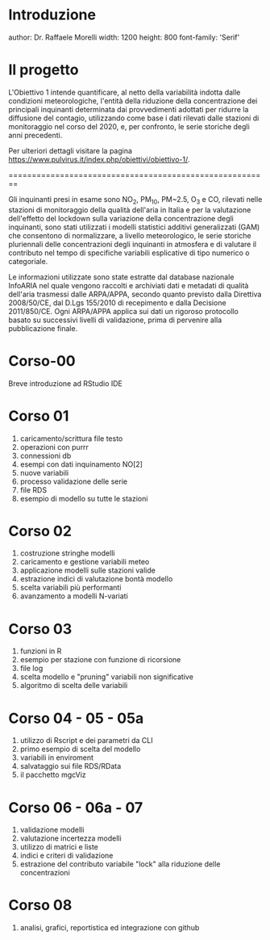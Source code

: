 Introduzione
========================================================
author: Dr. Raffaele Morelli
width: 1200
height: 800
font-family: 'Serif'


Il progetto
========================================================

L'Obiettivo 1 intende quantificare, al netto della variabilità indotta dalle condizioni meteorologiche, l'entità della riduzione della concentrazione dei principali inquinanti determinata dai provvedimenti adottati per ridurre la diffusione del contagio, utilizzando come base i dati rilevati dalle stazioni di monitoraggio nel corso del 2020, e, per confronto, le serie storiche degli anni precedenti. 

Per ulteriori dettagli visitare la pagina <https://www.pulvirus.it/index.php/obiettivi/obiettivo-1/>.



========================================================

Gli inquinanti presi in esame sono NO<sub>2</sub>, PM<sub>10</sub>, PM~2.5, O<sub>3</sub> e CO, rilevati nelle stazioni di monitoraggio della qualità dell'aria in Italia e per la valutazione dell'effetto del lockdown sulla variazione della concentrazione degli inquinanti, sono stati utilizzati i modelli statistici additivi generalizzati (GAM) che consentono di normalizzare, a livello meteorologico, le serie storiche pluriennali delle concentrazioni degli inquinanti in atmosfera e di valutare il contributo nel tempo di specifiche variabili esplicative di tipo numerico o categoriale.

Le informazioni utilizzate sono state estratte dal database nazionale InfoARIA nel quale vengono raccolti e archiviati dati e metadati di qualità dell'aria trasmessi dalle ARPA/APPA, secondo quanto previsto dalla Direttiva 2008/50/CE, dal D.Lgs 155/2010 di recepimento e dalla Decisione 2011/850/CE. Ogni ARPA/APPA applica sui dati un rigoroso protocollo basato su successivi livelli di validazione, prima di pervenire alla pubblicazione finale.

Corso-00
========================================================

Breve introduzione ad RStudio IDE

Corso 01
========================================================

1. caricamento/scrittura file testo 
2. operazioni con purrr
3. connessioni db
4. esempi con dati inquinamento NO[2]
5. nuove variabili
6. processo validazione delle serie
7. file RDS
8. esempio di modello su tutte le stazioni


Corso 02
========================================================

1. costruzione stringhe modelli 
2. caricamento e gestione variabili meteo 
3. applicazione modelli sulle stazioni valide
4. estrazione indici di valutazione bontà modello
5. scelta variabili più performanti
6. avanzamento a modelli N-variati


Corso 03
========================================================

1. funzioni in R
2. esempio per stazione con funzione di ricorsione
3. file log
4. scelta modello e "pruning" variabili non significative
5. algoritmo di scelta delle variabili


Corso 04 - 05 - 05a
========================================================

1. utilizzo di Rscript e dei parametri da CLI
2. primo esempio di scelta del modello 
3. variabili in enviroment
4. salvataggio sui file RDS/RData
5. il pacchetto mgcViz


Corso 06 - 06a - 07
========================================================

1. validazione modelli
2. valutazione incertezza modelli
3. utilizzo di matrici e liste
4. indici e criteri di validazione
5. estrazione del contributo variabile "lock" alla riduzione delle concentrazioni



Corso 08
========================================================

1. analisi, grafici, reportistica ed integrazione con github
